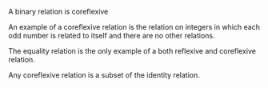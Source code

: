 A binary relation is coreflexive

An example of a coreflexive relation is the relation on integers in which each odd number is related to itself and there are no other relations.

The equality relation is the only example of a both reflexive and coreflexive relation.

Any coreflexive relation is a subset of the identity relation.
